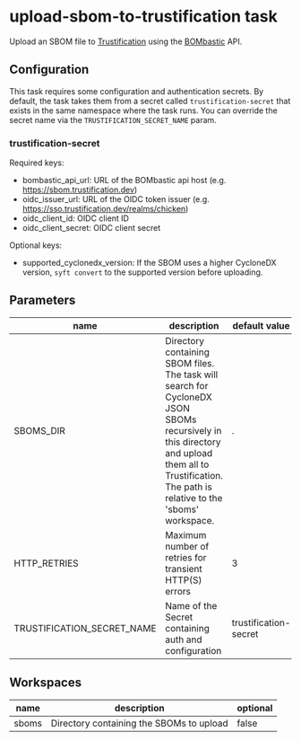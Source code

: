 # upload-sbom-to-trustification task

Upload an SBOM file to [Trustification] using the [BOMbastic] API.

[Trustification]: https://github.com/trustification/trustification
[BOMbastic]: https://github.com/trustification/trustification/tree/main/bombastic

## Configuration

This task requires some configuration and authentication secrets. By default, the task takes
them from a secret called `trustification-secret` that exists in the same namespace where the
task runs. You can override the secret name via the `TRUSTIFICATION_SECRET_NAME` param.

### trustification-secret

Required keys:
- bombastic_api_url: URL of the BOMbastic api host (e.g. https://sbom.trustification.dev)
- oidc_issuer_url: URL of the OIDC token issuer (e.g. https://sso.trustification.dev/realms/chicken)
- oidc_client_id: OIDC client ID
- oidc_client_secret: OIDC client secret

Optional keys:
- supported_cyclonedx_version: If the SBOM uses a higher CycloneDX version,
    `syft convert` to the supported version before uploading.

## Parameters
|name|description|default value|required|
|---|---|---|---|
|SBOMS_DIR|Directory containing SBOM files. The task will search for CycloneDX JSON SBOMs recursively in this directory and upload them all to Trustification. The path is relative to the 'sboms' workspace.|.|false|
|HTTP_RETRIES|Maximum number of retries for transient HTTP(S) errors|3|false|
|TRUSTIFICATION_SECRET_NAME|Name of the Secret containing auth and configuration|trustification-secret|false|

## Workspaces
|name|description|optional|
|---|---|---|
|sboms|Directory containing the SBOMs to upload|false|

